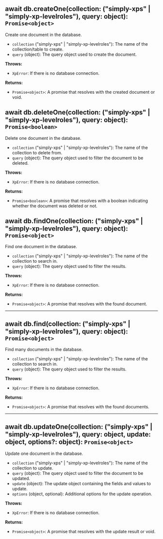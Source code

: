 ## await db.createOne(collection: ("simply-xps" | "simply-xp-levelroles"), query: object): `Promise<object>`

Create one document in the database.

- `collection` ("simply-xps" | "simply-xp-levelroles"): The name of the collection/table to create.
- `query` (object): The query object used to create the document.

**Throws:**

- `XpError`: If there is no database connection.

**Returns:**

- `Promise<object>`: A promise that resolves with the created document or void.

## await db.deleteOne(collection: ("simply-xps" | "simply-xp-levelroles"), query: object): `Promise<boolean>`

Delete one document in the database.

- `collection` ("simply-xps" | "simply-xp-levelroles"): The name of the collection to delete from.
- `query` (object): The query object used to filter the document to be deleted.

**Throws:**

- `XpError`: If there is no database connection.

**Returns:**

- `Promise<boolean>`: A promise that resolves with a boolean indicating whether the document was deleted or not.

## await db.findOne(collection: ("simply-xps" | "simply-xp-levelroles"), query: object): `Promise<object>`

Find one document in the database.

- `collection` ("simply-xps" | "simply-xp-levelroles"): The name of the collection to search in.
- `query` (object): The query object used to filter the results.

**Throws:**

- `XpError`: If there is no database connection.

**Returns:**

- `Promise<object>`: A promise that resolves with the found document.

---

## await db.find(collection: ("simply-xps" | "simply-xp-levelroles"), query: object): `Promise<object>`

Find many documents in the database.

- `collection` ("simply-xps" | "simply-xp-levelroles"): The name of the collection to search in.
- `query` (object): The query object used to filter the results.

**Throws:**

- `XpError`: If there is no database connection.

**Returns:**

- `Promise<object>`: A promise that resolves with the found documents.

---

## await db.updateOne(collection: ("simply-xps" | "simply-xp-levelroles"), query: object, update: object, options?: object): `Promise<object>`

Update one document in the database.

- `collection` ("simply-xps" | "simply-xp-levelroles"): The name of the collection to update.
- `query` (object): The query object used to filter the document to be updated.
- `update` (object): The update object containing the fields and values to update.
- `options` (object, optional): Additional options for the update operation.

**Throws:**

- `XpError`: If there is no database connection.

**Returns:**

- `Promise<object>`: A promise that resolves with the update result or void.